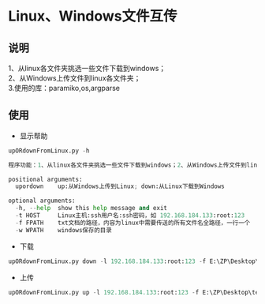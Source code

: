 # Linux、Windows文件互传
## 说明
1、从linux各文件夹挑选一些文件下载到windows；<br>
2、从Windows上传文件到linux各文件夹；<br>
3.使用的库：paramiko,os,argparse

## 使用
- 显示帮助
~~~python
upORdownFromLinux.py -h

程序功能：1、从linux各文件夹挑选一些文件下载到windows；2、从Windows上传文件到linux各文件夹

positional arguments:
  upordown    up:从Windows上传到Linux; down:从Linux下载到Windows

optional arguments:
  -h, --help  show this help message and exit
  -t HOST     Linux主机:ssh用户名:ssh密码，如 192.168.184.133:root:123
  -f FPATH    txt文档的路径，内容为linux中需要传送的所有文件名全路径，一行一个
  -w WPATH    windows保存的目录
~~~
- 下载
~~~python
upORdownFromLinux.py down -l 192.168.184.133:root:123 -f E:\ZP\Desktop\test\test.txt -w E:\ZP\Desktop\test
~~~
- 上传
~~~python
upORdownFromLinux.py up -l 192.168.184.133:root:123 -f E:\ZP\Desktop\test\test.txt -w E:\ZP\Desktop\test
~~~
